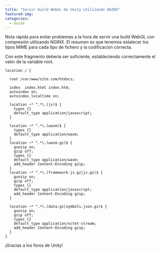 ```yaml
---
title: "Servir build WebGL de Unity utilizando NGINX"
featured-img: 
categories: 
  - Guide
---
```


Nota rápida para evitar problemas a la hora de servir una build WebGL con compresión utilizando NGINX.
El resumen es que tenemos estalecer los tipos MIME para cada tipo de fichero y la codificación correcta.

Con este fragmento debería ser suficiente, estableciendo correctamente el valor de la variable root.


```
location / {
  
  root /var/www/site.com/htdocs;
  
  index  index.html index.htm;
  autoindex on;
  autoindex_localtime on;
           
  location ~* ^.*\.(js)$ {
    types {}
    default_type application/javascript;
  }
           
  location ~* ^.*\.(wasm)$ {
    types {}
    default_type application/wasm;
  }
  location ~* ^.*\.(wasm.gz)$ {
    gunzip on;
    gzip off;
    types {}
    default_type application/wasm;
    add_header Content-Encoding gzip;
  }
  location ~* ^.*\.(framework.js.gz|js.gz)$ {
    gunzip on;
    gzip off;
    types {}
    default_type application/javascript;
    add_header Content-Encoding gzip;
  }
           
  location ~* ^.*\.(data.gz|symbols.json.gz)$ {
    gunzip on;
    gzip off;
    types {}
    default_type application/octet-stream;
    add_header Content-Encoding gzip;
  }
}
```

¡Gracias a los foros de Unity!
